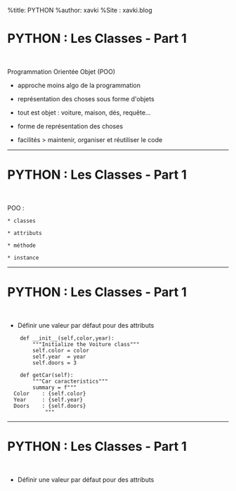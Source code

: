 %title: PYTHON
%author: xavki
%Site : xavki.blog


# PYTHON : Les Classes - Part 1


<br>

Programmation Orientée Objet (POO)

* approche moins algo de la programmation

* représentation des choses sous forme d'objets

* tout est objet : voiture, maison, dés, requête...

* forme de représentation des choses

* facilités > maintenir, organiser et réutiliser le code 

-----------------------------------------------------------------

# PYTHON : Les Classes - Part 1


<br>

POO : 

	* classes

	* attributs

	* méthode

	* instance

-----------------------------------------------------------------

# PYTHON : Les Classes - Part 1

<br>

* Définir une valeur par défaut pour des attributs

```
    def __init__(self,color,year):
        """Initialize the Voiture class"""
        self.color = color
        self.year  = year
        self.doors = 3

```

```
    def getCar(self):
        """Car caracteristics"""
        summary = f"""
  Color    : {self.color}
  Year     : {self.year}
  Doors    : {self.doors}
            """
```

-----------------------------------------------------------------

# PYTHON : Les Classes - Part 1

<br>

* Définir une valeur par défaut pour des attributs
